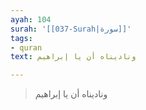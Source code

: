 ```yaml
---
ayah: 104
surah: '[[037-Surah|سورة]]'
tags:
- quran
text: وناديناه أن يا إبراهيم

---
```

> وناديناه أن يا إبراهيم
